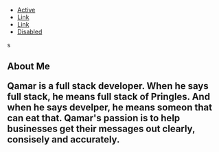 <!DOCTYPE html>
<html>
<head>
    <ul class="nav">
  <li class="nav-item">
    <a class="nav-link active" href="#">Active</a>
  </li>
  <li class="nav-item">
    <a class="nav-link" href="#">Link</a>
  </li>
  <li class="nav-item">
    <a class="nav-link" href="#">Link</a>
  </li>
  <li class="nav-item">
    <a class="nav-link disabled" href="#" tabindex="-1" aria-disabled="true">Disabled</a>
  </li>
</ul>
    <title>Bootstrap-About-Me</title>
    <!-- Latest compiled and minified CSS -->
    <link rel="stylesheet" href="https://maxcdn.bootstrapcdn.com/bootsrap/3.3.6/css/bootstrap.min.css" integrity="sha384-1q8mTJOASx8i1Au+a5WDVnPi2lkfwwEA8hDDdjZlpLeghxjVMEfgjWPGmkzs7" crossorigin="anonymous">s
</head>
<body>
    <div class="jumbotron jumbotron-fluid">
  <div class="container">
    <h2 class="display-3">About Me
    <p class="lead">Qamar is a full stack developer. When he says full stack, he means full stack of Pringles. And when he says develper, he means someon that can eat that. Qamar's passion is to help businesses get their messages out clearly, consisely and accurately.</p>
  </div>
</div>
</body>
</html>